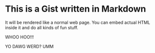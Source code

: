 # This is a Gist written in Markdown

It will be rendered like a normal web page. You can embed actual HTML inside it
and do all kinds of fun stuff.

WHOO HOO!!!

YO DAWG WERD? UMM